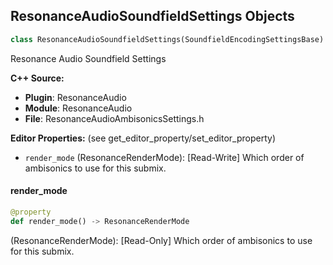 ## ResonanceAudioSoundfieldSettings Objects

```python
class ResonanceAudioSoundfieldSettings(SoundfieldEncodingSettingsBase)
```

Resonance Audio Soundfield Settings

**C++ Source:**

- **Plugin**: ResonanceAudio
- **Module**: ResonanceAudio
- **File**: ResonanceAudioAmbisonicsSettings.h

**Editor Properties:** (see get_editor_property/set_editor_property)

- ``render_mode`` (ResonanceRenderMode):  [Read-Write] Which order of ambisonics to use for this submix.

<a id="unreal.ResonanceAudioSoundfieldSettings.render_mode"></a>

#### render_mode

```python
@property
def render_mode() -> ResonanceRenderMode
```

(ResonanceRenderMode):  [Read-Only] Which order of ambisonics to use for this submix.

<a id="unreal.ResonanceAudioBlueprintFunctionLibrary"></a>